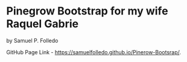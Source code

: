 # Pinegrow Bootstrap for my wife Raquel Gabrie
by Samuel P. Folledo

GitHub Page Link - https://samuelfolledo.github.io/Pinerow-Bootsrap/.